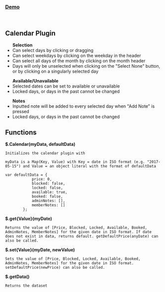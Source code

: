 <div>
<h3><a href="https://kylechua.github.io/calendar/">Demo</a></h3><br>
<h2>Calendar Plugin</h2>

<div>
<ul>
<lh><b>Selection</b></lh>
<li>Can select days by clicking or dragging</li>
<li>Can select weekdays by clicking on the weekday in the header</li>
<li>Can select all days of the month by clicking on the month header</li>
<li>Days will only be unselected when clicking on the "Select None" button, or by clicking on a singularly selected day</li>
</ul>

<ul>
<lh><b>Available/Unavailable</b></lh>
<li>Selected dates can be set to available or unavailable</li>
<li>Locked days, or days in the past cannot be changed</li>
</ul>

<ul>
<lh><b>Notes</b></lh>
<li>Inputted note will be added to every selected day when "Add Note" is pressed</li>
<li>Locked days, or days in the past cannot be changed</li>
</ul>
</div>

</div>

<h2>Functions</h2>

<b>$.Calendar(myData, defaultData)</b>

    Initializes the calendar plugin with

    myData is a Map(Key, Value) with Key = date in ISO format (e.g. "2017-05-15") and Value = an object literal with the format of defaultData

    var defaultData = {
                price: 0,
                blocked: false,
                locked: false,
                available: true,
                booked: false,
                adminNotes: [],
                memberNotes: []
            };

<b>$.get{Value}(myDate)</b>

    Returns the value of [Price, Blocked, Locked, Available, Booked, AdminNotes, MemberNotes] for the given date in ISO format. If date does not exist in data, returns default. getDefaultPrice(anyDate) can also be called.

<b>$.set{Value}(myDate, newValue)</b>
    
    Sets the value of [Price, Blocked, Locked, Available, Booked, AdminNotes, MemberNotes] for the given date in ISO format. setDefaultPrice(newPrice) can also be called.

<b>$.getData()</b>
    
    Returns the dataset

</div>